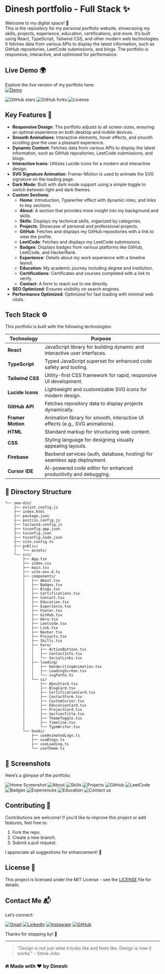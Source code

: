 # Dinesh portfolio - Full Stack ✨
Welcome to my digital space! 🚀  
This is the repository for my personal portfolio website, showcasing my skills, projects, experience, education, certifications, and more. It’s built using React, TypeScript, Tailwind CSS, and other modern web technologies. It fetches data from various APIs to display the latest information, such as GitHub repositories, LeetCode submissions, and blogs. The portfolio is responsive, interactive, and optimized for performance.

## Live Demo 🌍

Explore the live version of my portfolio here:  
[![Demo](https://img.shields.io/badge/Demo-Available-blue)](https://m-dinesh-30.web.app/)

![GitHub stars](https://img.shields.io/github/stars/dineshit27/portfolio-web-pvt?style=social)
![GitHub forks](https://img.shields.io/github/forks/dineshit27/portfolio-web-pvt?style=social)
![License](https://img.shields.io/github/license/dineshit27/portfolio-web-pvt?style=social)

## Key Features 🔑

- **Responsive Design**: The portfolio adjusts to all screen sizes, ensuring an optimal experience on both desktop and mobile devices.
- **Smooth Animations**: Interactive elements, hover effects, and smooth scrolling give the user a pleasant experience.
- **Dynamic Content**: Fetches data from various APIs to display the latest information, such as GitHub repositories, LeetCode submissions, and blogs.
- **Interactive Icons**: Utilizes Lucide icons for a modern and interactive design.
- **SVG Signature Animation**: Framer-Motion is used to animate the SVG signature on the loading page.
- **Dark Mode**: Built with dark mode support using a simple toggle to switch between light and dark themes.
- **Custom Sections**:
  - **Home**: Introduction, Typewriter effect with dynamic roles, and links to key sections.
  - **About**: A section that provides more insight into my background and skills.
  - **Skills**: Displays my technical skills, organized by categories.
  - **Projects**: Showcase of personal and professional projects.
  - **GitHub**: Fetches and displays my GitHub repositories with a link to view the profile.
  - **LeetCode**: Fetches and displays my LeetCode submissions.
  - **Badges**: Displays badges from various platforms like GitHub, LeetCode, and HackerRank.
  - **Experience**: Details about my work experience with a timeline layout.
  - **Education**: My academic journey including degree and institution.
  - **Certifications**: Certificates and courses completed with a link to verify.
  - **Contact**: A form to reach out to me directly.
- **SEO Optimized**: Ensures visibility on search engines.
- **Performance Optimized**: Optimized for fast loading with minimal web vitals.
  
## Tech Stack ⚙️

This portfolio is built with the following technologies:

| Technology       | Purpose                                                                 |
|------------------|-------------------------------------------------------------------------|
| **React**        | JavaScript library for building dynamic and interactive user interfaces. |
| **TypeScript**   | Typed JavaScript superset for enhanced code safety and tooling.         |
| **Tailwind CSS** | Utility-first CSS framework for rapid, responsive UI development.        |
| **Lucide Icons** | Lightweight and customizable SVG icons for modern design.               |
| **GitHub API**   | Fetches repository data to display projects dynamically.                |
| **Framer Motion**| Animation library for smooth, interactive UI effects (e.g., SVG animations). |
| **HTML**         | Standard markup for structuring web content.                            |
| **CSS**          | Styling language for designing visually appealing layouts.              |
| **Firebase**     | Backend services (auth, database, hosting) for seamless app deployment. |
| **Cursor IDE**   | AI-powered code editor for enhanced productivity and debugging.         |

## 📂 **Directory Structure**
```
└── new-din/
    ├── eslint.config.js
    ├── index.html
    ├── package.json
    ├── postcss.config.js
    ├── tailwind.config.js
    ├── tsconfig.app.json
    ├── tsconfig.json
    ├── tsconfig.node.json
    ├── vite.config.ts
    ├── public/
    │   └── assets/
    └── src/
        ├── App.tsx
        ├── index.css
        ├── main.tsx
        ├── vite-env.d.ts
        ├── components/
        │   ├── About.tsx
        │   ├── Badges.tsx
        │   ├── Blogs.tsx
        │   ├── Certifications.tsx
        │   ├── Contact.tsx
        │   ├── Education.tsx
        │   ├── Experience.tsx
        │   ├── Footer.tsx
        │   ├── GitHub.tsx
        │   ├── Hero.tsx
        │   ├── Leetcode.tsx
        │   ├── Link.tsx
        │   ├── Navbar.tsx
        │   ├── Projects.tsx
        │   ├── Skills.tsx
        │   ├── hero/
        │   │   ├── ActionButtons.tsx
        │   │   ├── ContactInfo.tsx
        │   │   └── SocialLinks.tsx
        │   ├── loading/
        │   │   ├── HandwritingAnimation.tsx
        │   │   ├── LoadingScreen.tsx
        │   │   └── svgPaths.ts
        │   └── ui/
        │       ├── AboutCard.tsx
        │       ├── BlogCard.tsx
        │       ├── CertificationCard.tsx
        │       ├── ContactForm.tsx
        │       ├── CustomCursor.tsx
        │       ├── EducationCard.tsx
        │       ├── ProjectCard.tsx
        │       ├── SectionTitle.tsx
        │       ├── ThemeToggle.tsx
        │       ├── Timeline.tsx
        │       └── TypeWriter.tsx
        └── hooks/
            ├── useAnimatedLogo.ts
            ├── useBlogs.ts
            ├── useLoading.ts
            └── useTheme.ts
```

## 📸 Screenshots

Here’s a glimpse of the portfolio:

![Home Screenshot](./public/assets/portfolio.png)
![About](./public/assets/about.png)
![Skills](./public/assets/skills.png)
![Projects](./public/assets/projects.png)
![GitHub](./public/assets/github.png)
![LeetCode](./public/assets/leetcode.png)
![Badges](./public/assets/badges.png)
![Experiences](./public/assets/experience.png)
![Education](./public/assets/education.png)
![Contact us](./public/assets/contact.png)

## Contributing 🤝

Contributions are welcome! If you’d like to improve this project or add features, feel free to:

1. Fork the repo.
2. Create a new branch.
3. Submit a pull request.

I appreciate all suggestions for enhancement! 🙏

## License 📄

This project is licensed under the MIT License - see the [LICENSE](LICENSE) file for details.

## Contact Me 📬

Let’s connect:

[![Gmail](https://img.shields.io/badge/Contact%20me-Gmail-red)](mailto:m.dinesh.it27@gmail.com)
[![LinkedIn](https://img.shields.io/badge/LinkedIn-Dinesh.M-blue)](https://www.linkedin.com/in/m-dinesh-d30/)
[![Instagram](https://img.shields.io/badge/Instagram-DINESH-darkpink)](https://www.instagram.com/_dinx_pvt_430)
[![GitHub](https://img.shields.io/badge/GitHub-dineshit27-yellow)](https://github.com/dineshit27)

Thanks for stopping by! 👋

---

> "Design is not just what it looks like and feels like. Design is how it works." – Steve Jobs

### 🔥 Made with ❤️ by **Dinesh**
